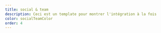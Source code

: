```yaml
---
title: social & team
description: Ceci est un template pour montrer l'intégration à la fois de la bannière sociale et d'une team pour votre vitrine !
color: socialTeamColor
order: 4
---
```


